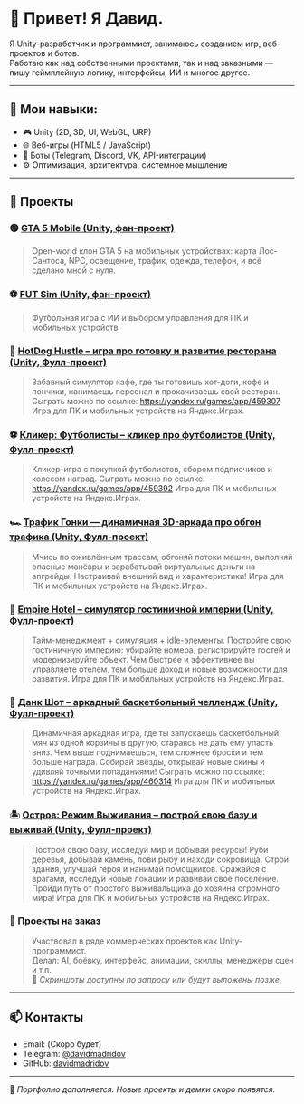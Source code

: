 # 👋 Привет! Я Давид.

Я Unity-разработчик и программист, занимаюсь созданием игр, веб-проектов и ботов.  
Работаю как над собственными проектами, так и над заказными — пишу геймплейную логику, интерфейсы, ИИ и многое другое.

---

## 🔧 Мои навыки:

- 🎮 Unity (2D, 3D, UI, WebGL, URP)
- 🌐 Веб-игры (HTML5 / JavaScript)
- 🤖 Боты (Telegram, Discord, VK, API-интеграции)
- ⚙️ Оптимизация, архитектура, системное мышление

---

## 📌 Проекты

### 🟢 [GTA 5 Mobile (Unity, фан-проект)](https://github.com/davidmadridov/GrandTheftAuto5mobile)
> Open-world клон GTA 5 на мобильных устройствах: карта Лос-Сантоса, NPC, освещение, трафик, одежда, телефон, и всё сделано мной с нуля.

### ⚽ [FUT Sim (Unity, фан-проект)](https://github.com/davidmadridov/fut-sim)
> Футбольная игра с ИИ и выбором управления для ПК и мобильных устройств

### 🌭 [HotDog Hustle – игра про готовку и развитие ресторана (Unity, Фулл-проект)](https://github.com/davidmadridov/HotDog-Hustle)
> Забавный симулятор кафе, где ты готовишь хот-доги, кофе и пончики, нанимаешь персонал и прокачиваешь свой ресторан.
Сыграть можно по ссылке: https://yandex.ru/games/app/459307
Игра для ПК и мобильных устройств на Яндекс.Играх.

### ⚽ [Кликер: Футболисты – кликер про футболистов (Unity, Фулл-проект)](https://github.com/davidmadridov/ClickerFootball)
> Кликер-игра с покупкой футболистов, сбором подписчиков и колесом наград.
Сыграть можно по ссылке: https://yandex.ru/games/app/459392
Игра для ПК и мобильных устройств на Яндекс.Играх.

### 🏎️ [Трафик Гонки — динамичная 3D-аркада про обгон трафика (Unity, Фулл-проект)](https://github.com/davidmadridov/trafficracing)
> Мчись по оживлённым трассам, обгоняй потоки машин, выполняй опасные манёвры и зарабатывай виртуальные деньги на апгрейды. Настраивай внешний вид и характеристики!
Игра для ПК и мобильных устройств на Яндекс.Играх.

### 🏨 [Empire Hotel – симулятор гостиничной империи (Unity, Фулл-проект)](https://github.com/davidmadridov/hotel)
> Тайм-менеджмент + симуляция + idle-элементы. Постройте свою гостиничную империю: убирайте номера, регистрируйте гостей и модернизируйте объект. Чем быстрее и эффективнее вы управляете отелем, тем больше доход и новые возможности для развития.
Игра для ПК и мобильных устройств на Яндекс.Играх.

### 🏀 [Данк Шот – аркадный баскетбольный челлендж (Unity, Фулл-проект)](https://github.com/davidmadridov/dunkshot)
>  Динамичная аркадная игра, где ты запускаешь баскетбольный мяч из одной корзины в другую, стараясь не дать ему упасть вниз. Чем выше поднимаешься, тем сложнее броски и тем больше награда. Собирай звёзды, открывай новые скины и удивляй точными попаданиями!
Сыграть можно по ссылке: https://yandex.ru/games/app/460314
Игра для ПК и мобильных устройств на Яндекс.Играх.

### 🏝️ [Остров: Режим Выживания – построй свою базу и выживай (Unity, Фулл-проект)](https://github.com/davidmadridov/survivalisland)
> Построй свою базу, исследуй мир и добывай ресурсы! Руби деревья, добывай камень, лови рыбу и находи сокровища. Строй здания, улучшай героя и нанимай помощников. Сражайся с врагами, исследуй новые локации и развивай своё поселение.
Пройди путь от простого выживальщика до хозяина огромного мира!
Игра для ПК и мобильных устройств на Яндекс.Играх.


### 🧩 Проекты на заказ
> Участвовал в ряде коммерческих проектов как Unity-программист.  
> Делал: AI, боёвку, интерфейс, анимации, скиллы, менеджеры сцен и т.п.  
> 🎥 *Скриншоты доступны по запросу или будут выложены позже.*

---

## 📫 Контакты

- Email: (Скоро будет)
- Telegram: [@davidmadridov](https://t.me/davidmadridov)  
- GitHub: [davidmadridov](https://github.com/davidmadridov)

---

📌 *Портфолио дополняется. Новые проекты и демки скоро появятся.*

